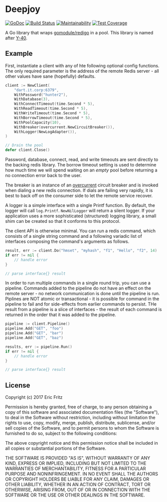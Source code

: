 # Deepjoy

[![GoDoc](https://godoc.org/github.com/efritz/deepjoy?status.svg)](https://godoc.org/github.com/efritz/deepjoy)
[![Build Status](https://secure.travis-ci.org/efritz/deepjoy.png)](http://travis-ci.org/efritz/deepjoy)
[![Maintainability](https://api.codeclimate.com/v1/badges/087a251bad276ff18318/maintainability)](https://codeclimate.com/github/efritz/deepjoy/maintainability)
[![Test Coverage](https://api.codeclimate.com/v1/badges/087a251bad276ff18318/test_coverage)](https://codeclimate.com/github/efritz/deepjoy/test_coverage)

A Go library that wraps [gomodule/redigo](https://github.com/gomodule/redigo)
in a pool. This library is named after [Y-40](http://www.y-40.com/en/).

## Example

First, instantiate a client with any of hte following optional config functions.
The only required parameter is the address of the remote Redis server - all other
values have sane (hopefully) defaults.

```go
client := NewClient(
    "dart.it.corp:6379",
    WithPassword("hunter2"),
    WithDatabase(3),
    WithConnectTimeout(time.Second * 5),
    WithReadTimeout(time.Second * 5),
    WithWriteTimeout(time.Second * 5),
    WithBorrowTimeout(time.Second * 5),
    WithPoolCapacity(10),
    WithBreaker(overcurrent.NewCircuitBreaker()),
    WithLogger(NewLogAdapter()),
)

// Drain the pool
defer client.Close()
```

Password, database, connect, read, and write timeouts are sent directly to the
backing redis library. The borrow timeout setting is used to determine how much
time we will spend waiting on an *empty* pool before returning a no connection
error back to the user.

The breaker is an instance of an [overcurrent](https://github.com/efritz/overcurrent)
circuit breaker and is invoked when dialing a new redis connection. If dials are
failing very rapidly, it is best to back off on the consumer side to let the remote
service recover.

A logger is a simple interface with a single Printf function. By default, the
logger will call `log.Printf`. `NewNilLogger` will return a silent logger. If
your application uses a more sophisticated (structured) logging library, a small
shim can be created so that it conforms to this protocol.

The client API is otherwise minimal. You can run a redis command, which consists of
a single string command and a following variadic list of interfaces composing the
command's arguments as follows.

```go
result, err := client.Do("hmset", "myhash", "f1", "Hello", "f2", 14)
if err != nil {
    // handle error
}

// parse interface{} result
```

In order to run multiple commands in a single round trip, you can use a pipeline.
Commands added to the pipeline do not have an effect on the remote server - no
network communication is done until the pipeline is run. Piplines are NOT atomic
or transactional - it is possible for command in the pipeline to fail and for
side-effects from earlier commands to persist. THe result from a pipeline is a
slice of interfaces - the result of each command is returned in the order that it
was added to the pipeline.

```go
pipeline := client.Pipeline()
pipeline.Add("GET", "foo")
pipeline.Add("GET", "bar")
pipeline.Add("GET", "baz")

results, err := pipeline.Run()
if err != nil {
    // handle error
}

// parse interface{} result
```

## License

Copyright (c) 2017 Eric Fritz

Permission is hereby granted, free of charge, to any person obtaining a copy
of this software and associated documentation files (the "Software"), to deal
in the Software without restriction, including without limitation the rights
to use, copy, modify, merge, publish, distribute, sublicense, and/or sell
copies of the Software, and to permit persons to whom the Software is
furnished to do so, subject to the following conditions:

The above copyright notice and this permission notice shall be included in
all copies or substantial portions of the Software.

THE SOFTWARE IS PROVIDED "AS IS", WITHOUT WARRANTY OF ANY KIND, EXPRESS OR
IMPLIED, INCLUDING BUT NOT LIMITED TO THE WARRANTIES OF MERCHANTABILITY,
FITNESS FOR A PARTICULAR PURPOSE AND NONINFRINGEMENT. IN NO EVENT SHALL THE
AUTHORS OR COPYRIGHT HOLDERS BE LIABLE FOR ANY CLAIM, DAMAGES OR OTHER
LIABILITY, WHETHER IN AN ACTION OF CONTRACT, TORT OR OTHERWISE, ARISING FROM,
OUT OF OR IN CONNECTION WITH THE SOFTWARE OR THE USE OR OTHER DEALINGS IN
THE SOFTWARE.
